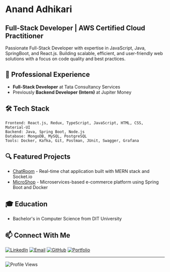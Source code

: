 # Anand Adhikari

## Full-Stack Developer | AWS Certified Cloud Practitioner

Passionate Full-Stack Developer with expertise in JavaScript, Java, SpringBoot, and React.js. Building scalable, efficient, and user-friendly web solutions with a focus on code quality and best practices.

## 💼 Professional Experience

- **Full-Stack Developer** at Tata Consultancy Services
- Previously **Backend Developer (Intern)** at Jupiter Money

## 🛠️ Tech Stack

```
Frontend: React.js, Redux, TypeScript, JavaScript, HTML, CSS, Material-UI
Backend: Java, Spring Boot, Node.js
Database: MongoDB, MySQL, PostgreSQL
Tools: Docker, Kafka, Git, Postman, JUnit, Swagger, Grafana
```

## 🔍 Featured Projects

- [ChatRoom](https://github.com/anandadhikari/chatroom) - Real-time chat application built with MERN stack and Socket.io
- [MicroShop](https://github.com/anandadhikari/microshop) - Microservices-based e-commerce platform using Spring Boot and Docker

## 🎓 Education

- Bachelor's in Computer Science from DIT University

## 📫 Connect With Me

[![LinkedIn](https://img.shields.io/badge/LinkedIn-Anand%20Adhikari-blue?style=flat-square&logo=linkedin)](https://linkedin.com/in/anandadhikari007)
[![Email](https://img.shields.io/badge/Email-anandadhikari02@gmail.com-blue?style=flat-square&logo=gmail)](mailto:anandadhikari02@gmail.com)
[![GitHub](https://img.shields.io/badge/GitHub-anandadhikari-blue?style=flat-square&logo=github)](https://github.com/anandadhikari)
[![Portfolio](https://img.shields.io/badge/Portfolio-Visit-blue?style=flat-square&logo=netlify)](https://goatfolio.netlify.app/)

---

![Profile Views](https://komarev.com/ghpvc/?username=anandadhikari)

<!-- Last updated: March 2025 -->
